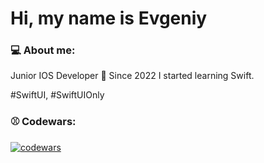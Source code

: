 <h1 align="left">Hi, my name is Evgeniy</h1>
<h3 align="left">💻 About me:</h3>

Junior IOS Developer 🍏
Since 2022 I started learning Swift.

#SwiftUI, #SwiftUIOnly

<h3 align="left">⚾️ Codewars:</h3>


[![codewars](https://www.codewars.com/users/EKukarskiy/badges/large)](https://www.codewars.com/EKukarskiy/username)

